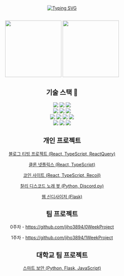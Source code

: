 <!--[![GitHub Streak](http://github-readme-streak-stats.herokuapp.com?user=jiho3894&theme=dark&date_format=%5BY.%5Dn.j&ring=DD2727)](https://git.io/streak-stats)-->

<div align="center">
<br>
    
[![Typing SVG](https://readme-typing-svg.herokuapp.com?font=Oleo+Script&size=35&color=9D9ED2&center=true&vCenter=true&duration=10000&lines=Front-end+web+developer)](https://git.io/typing-svg)

<br>
    
<div align="center">
    <img style="height: 180px" src="http://github-readme-streak-stats.herokuapp.com?user=jiho3894&theme=onedark&date_format=%5BY.%5Dn.j&fire=DD2727&ring=DD2727&currStreakNum=918FE0&dates=918FE0&sideLabels=918FE0&currStreakLabel=918FE0">
    <img style="height: 180px" src="https://github-readme-stats.vercel.app/api/top-langs/?username=jiho3894&layout=compact&show_icons=true&theme=material-           palenight&hide_border=true&bg_color=20232a&icon_color=E3E3E3A8&text_color=fff&title_color=918FE0">
</div>

## 기술 스택 📖

<div align=center> 
  <img src="https://img.shields.io/badge/typescript-%23007ACC.svg?style=for-the-badge&logo=typescript&logoColor=white">
  <img src="https://img.shields.io/badge/react-%2320232a.svg?style=for-the-badge&logo=react&logoColor=%2361DAFB">
  <img src="https://img.shields.io/badge/-Tailwind%20CSS-%2306B6D4?style=for-the-badge&logo=Tailwind&logoColor=white"">
  <br>
  <img src="https://img.shields.io/badge/html5-E34F26?style=for-the-badge&logo=html5&logoColor=white"> 
  <img src="https://img.shields.io/badge/css-1572B6?style=for-the-badge&logo=css3&logoColor=white"> 
  <img src="https://img.shields.io/badge/javascript-F7DF1E?style=for-the-badge&logo=javascript&logoColor=black">
  <br>
  <img src="https://img.shields.io/badge/java-007396?style=for-the-badge&logo=java&logoColor=white"> 
  <img src="https://img.shields.io/badge/python-3776AB?style=for-the-badge&logo=python&logoColor=white"> 
  <img src="https://img.shields.io/badge/flask-000000?style=for-the-badge&logo=flask&logoColor=white">
  <img src="https://img.shields.io/badge/mysql-4479A1?style=for-the-badge&logo=mysql&logoColor=white"> 
  <br>
  <img src="https://img.shields.io/badge/github-181717?style=for-the-badge&logo=github&logoColor=white">
  <img src="https://img.shields.io/badge/git-F05032?style=for-the-badge&logo=git&logoColor=white">
  <img src="https://img.shields.io/badge/firebase-FFCA28?style=for-the-badge&logo=firebase&logoColor=white">
  <br>
</div>

## 개인 프로젝트

[블로그 티빙 프로젝트 (React, TypeScript, ReactQuery)](https://velog.io/@jiho3894/series/TVING-%ED%81%B4%EB%A1%A0%EC%BD%94%EB%94%A9)

[클론 넷플릭스 (React, TypeScript)](https://github.com/jiho3894/kimcharley)

[코인 사이트 (React, TypeScript, Recoil)](https://jiho3894.github.io/CoinSite/) 
                               
[찰리 디스코드 노래 봇 (Python, Discord.py)](https://github.com/jiho3894/CharleyBot)

[웹 신디사이저 (Flask)](https://github.com/jiho3894/Web-Synthesizer)
                                                                                                           
## 팀 프로젝트

0주차 - https://github.com/jiho3894/0WeekProject
                                                                                                           
1주차 - https://github.com/jiho3894/1WeekProject
                                                                                                           
## 대학교 팀 프로젝트

[스마트 보안 (Python, Flask, JavaScript)](https://github.com/jiho3894/Smart-Camera)
